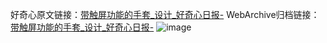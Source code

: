 好奇心原文链接：[带触屏功能的手套_设计_好奇心日报-](https://www.qdaily.com/articles/3223.html)
WebArchive归档链接：[带触屏功能的手套_设计_好奇心日报-](http://web.archive.org/web/20190623151720/https://www.qdaily.com/articles/3223.html)
![image](http://ww3.sinaimg.cn/large/007d5XDply1g3v6un12pqj30u03j6qj1)